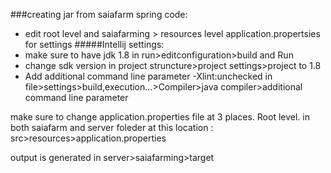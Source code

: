 ###creating jar from saiafarm spring code:
* edit root level and saiafarming > resources level application.propertsies for settings
#####Intellij settings:
* make sure to have jdk 1.8 in run>editconfiguration>build and Run 
* change sdk version in project struncture>project settings>project to 1.8
* Add additional command line parameter -Xlint:unchecked in file>settings>build,execution...>Compiler>java compiler>additional command line parameter

make sure to change application.properties file at 3 places. Root level. in both saiafarm and server foleder at this location : src>resources>application.properties

output is generated in server>saiafarming>target
